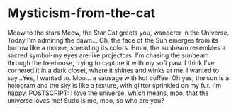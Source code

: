 # Mysticism-from-the-cat
Meow to the stars
Meow, the Star Cat greets you, wanderer in the Universe. Today I'm admiring the dawn... Oh, the face of the Sun emerges from its burrow like a mouse, spreading its colors. Hmm, the sunbeam resembles a sacred symbol-my eyes are like projectors. I'm chasing the sunbeam through the treehouse, trying to capture it with my soft paw. I think I've cornered it in a dark closet, where it shines and winks at me. I wanted to say...Yes, I wanted to. Moo... a sausage with hot coffee. Oh yes, the sun is a hologram and the sky is like a texture, with glitter sprinkled on my fur. I'm happy. POSTSCRIPT: I love the universe, which means, moo, that the universe loves me! Sudo is me, moo, so who are you?
